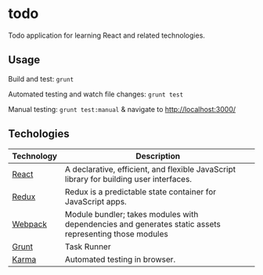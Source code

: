 
# todo

Todo application for learning React and related technologies.

## Usage

Build and test: `grunt`

Automated testing and watch file changes: `grunt test`

Manual testing: `grunt test:manual` & navigate to [http://localhost:3000/](http://localhost:3000/)

## Techologies

Technology | Description
---------- | -----------
[React](https://github.com/facebook/react) | A declarative, efficient, and flexible JavaScript library for building user interfaces.
[Redux](https://github.com/reactjs/redux) | Redux is a predictable state container for JavaScript apps.
[Webpack](https://webpack.github.io/) | Module bundler; takes modules with dependencies and generates static assets representing those modules
[Grunt](http://gruntjs.com/) | Task Runner
[Karma](http://karma-runner.github.io/0.10/intro/how-it-works.html) | Automated testing in browser.
